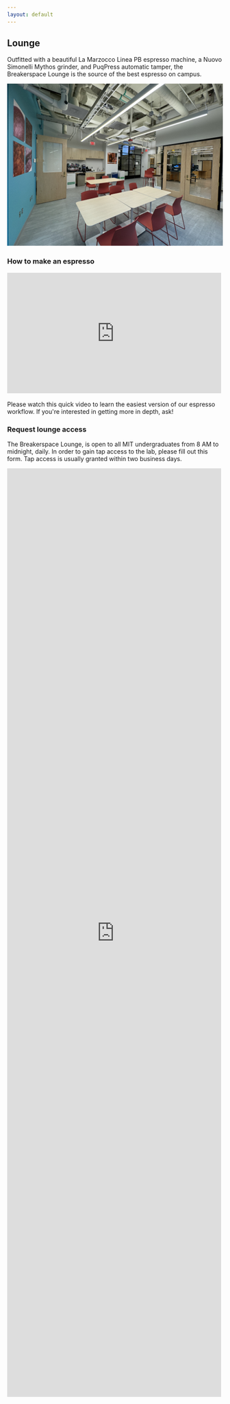 ```yaml
---
layout: default
---
```


## Lounge

Outfitted with a beautiful La Marzocco Linea PB espresso machine, a Nuovo Simonelli Mythos grinder, and PuqPress automatic tamper, the Breakerspace Lounge is the source of the best espresso on campus.

![Breakerspace Lounge](./assets/img/lounge.JPG)


### How to make an espresso

<iframe width="500" height="281" src="https://www.youtube.com/embed/5IZvKWzsl3I?si=g9ejfAcK7ElfVtX4" title="YouTube video player" frameborder="0" allow="accelerometer; autoplay; clipboard-write; encrypted-media; gyroscope; picture-in-picture; web-share" allowfullscreen></iframe>

Please watch this quick video to learn the easiest version of our espresso workflow. If you're interested in getting more in depth, ask!

### Request lounge access

The Breakerspace Lounge, is open to all MIT undergraduates from 8 AM to midnight, daily. In order to gain tap access to the lab, please fill out this form. Tap access is usually granted within two business days. 

<iframe src="https://docs.google.com/forms/d/e/1FAIpQLSdcX0J_sUQmiO0j15IHSrni4rX7LMLaILCjoXQOn4QriWAoHA/viewform?embedded=true" width="500" height="2165" frameborder="0" marginheight="0" marginwidth="0">Loading…</iframe>